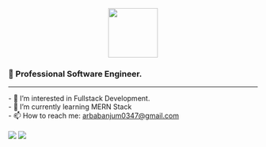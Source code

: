 <div id="header" align="center">
  <img src="https://media.giphy.com/media/M9gbBd9nbDrOTu1Mqx/giphy.gif" width="100"/>
</div>

### 👋 Professional Software Engineer.
<hr>
- 🔭 I’m interested in Fullstack Development.
<br>
- 🌱 I’m currently learning MERN Stack
<br>
- 📫 How to reach me: <a href="#">arbabanjum0347@gmail.com</a>

<br>
<br>
<img src="https://github-readme-streak-stats.herokuapp.com/?user=arbab529"/>

<img src="https://github-readme-stats.vercel.app/api/top-langs?username=arbab529&layout=compact"/>
                                                                                                 



                                                                                                
